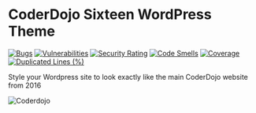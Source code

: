 # CoderDojo Sixteen WordPress Theme
[![Bugs](https://sonarcloud.io/api/project_badges/measure?project=kinsaledojo_coderdojosixteen&metric=bugs)](https://sonarcloud.io/summary/new_code?id=kinsaledojo_coderdojosixteen)
[![Vulnerabilities](https://sonarcloud.io/api/project_badges/measure?project=kinsaledojo_coderdojosixteen&metric=vulnerabilities)](https://sonarcloud.io/summary/new_code?id=kinsaledojo_coderdojosixteen)
[![Security Rating](https://sonarcloud.io/api/project_badges/measure?project=kinsaledojo_coderdojosixteen&metric=security_rating)](https://sonarcloud.io/summary/new_code?id=kinsaledojo_coderdojosixteen)
[![Code Smells](https://sonarcloud.io/api/project_badges/measure?project=kinsaledojo_coderdojosixteen&metric=code_smells)](https://sonarcloud.io/summary/new_code?id=kinsaledojo_coderdojosixteen)
[![Coverage](https://sonarcloud.io/api/project_badges/measure?project=kinsaledojo_coderdojosixteen&metric=coverage)](https://sonarcloud.io/summary/new_code?id=kinsaledojo_coderdojosixteen)
[![Duplicated Lines (%)](https://sonarcloud.io/api/project_badges/measure?project=kinsaledojo_coderdojosixteen&metric=duplicated_lines_density)](https://sonarcloud.io/summary/new_code?id=kinsaledojo_coderdojosixteen)

Style your Wordpress site to look exactly like the main CoderDojo website from 2016

![Coderdojo](https://github.com/kinsaledojo/coderdojosixteen/wiki/images/coderdojo.png)

